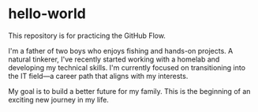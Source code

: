 # hello-world
This repository is for practicing the GitHub Flow.

I'm a father of two boys who enjoys fishing and hands-on projects. A natural tinkerer, I've recently started working with a homelab and developing my technical skills. I'm currently focused on transitioning into the IT field—a career path that aligns with my interests.

My goal is to build a better future for my family. This is the beginning of an exciting new journey in my life.
